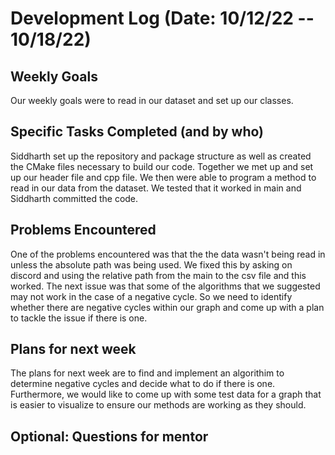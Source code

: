 # Development Log (Date: 10/12/22 -- 10/18/22)

## Weekly Goals
Our weekly goals were to read in our dataset and set up our classes.
## Specific Tasks Completed (and by who)
Siddharth set up the repository and package structure as well as created the CMake files necessary to build our code. Together we met up and set up our header file and cpp file. We then were able to program a method to read in our data from the dataset. We tested that it worked in main and Siddharth committed the code.
## Problems Encountered 
One of the problems encountered was that the the data wasn't being read in unless the absolute path was being used. We fixed this by asking on discord and using the relative path from the main to the csv file and this worked. The next issue was that some of the algorithms that we suggested may not work in the case of a negative cycle. So we need to identify whether there are negative cycles within our graph and come up with a plan to tackle the issue if there is one.
## Plans for next week
The plans for next week are to find and implement an algorithim to determine negative cycles and decide what to do if there is one. Furthermore, we would like to come up with some test data for a graph that is easier to visualize to ensure our methods are working as they should.

## Optional: Questions for mentor

